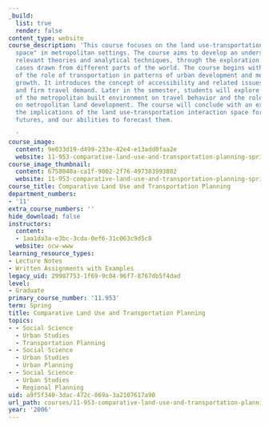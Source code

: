 ```yaml
---
_build:
  list: true
  render: false
content_type: website
course_description: 'This course focuses on the land use-transportation "interaction
  space" in metropolitan settings. The course aims to develop an understanding of
  relevant theories and analytical techniques, through the exploration of various
  cases drawn from different parts of the world. The course begins with an overview
  of the role of transportation in patterns of urban development and metropolitan
  growth. It introduces the concept of accessibility and related issues of individual
  and firm travel demand. Later in the semester, students will explore the influence
  of the metropolitan built environment on travel behavior and the role of transportation
  on metropolitan land development. The course will conclude with an examination of
  the implications of the land use-transportation interaction space for metropolitan
  futures, and our abilities to forecast them.

  '
course_image:
  content: 9e033d19-d499-233e-42e4-e13add0faa2e
  website: 11-953-comparative-land-use-and-transportation-planning-spring-2006
course_image_thumbnail:
  content: 6758040a-ca1f-9002-2f76-497383993802
  website: 11-953-comparative-land-use-and-transportation-planning-spring-2006
course_title: Comparative Land Use and Transportation Planning
department_numbers:
- '11'
extra_course_numbers: ''
hide_download: false
instructors:
  content:
  - 1aa1da3a-e3bc-3cda-0ef6-31c063c9d5c0
  website: ocw-www
learning_resource_types:
- Lecture Notes
- Written Assignments with Examples
legacy_uid: 29987753-1f69-9c04-96f7-8767db5f4dad
level:
- Graduate
primary_course_number: '11.953'
term: Spring
title: Comparative Land Use and Transportation Planning
topics:
- - Social Science
  - Urban Studies
  - Transportation Planning
- - Social Science
  - Urban Studies
  - Urban Planning
- - Social Science
  - Urban Studies
  - Regional Planning
uid: a9f5f340-3dac-472c-869a-3a2107617a90
url_path: courses/11-953-comparative-land-use-and-transportation-planning-spring-2006
year: '2006'
---
```

